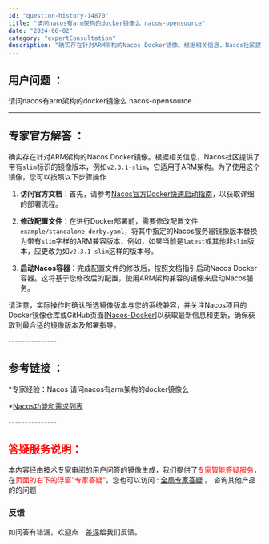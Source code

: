 ```yaml
---
id: "question-history-14870"
title: "请问nacos有arm架构的docker镜像么 nacos-opensource"
date: "2024-06-02"
category: "expertConsultation"
description: "确实存在针对ARM架构的Nacos Docker镜像。根据相关信息，Nacos社区提供了带有`slim`标识的镜像版本，例如`v2.3.1-slim`，它适用于ARM架构。为了使用这个镜像，您可以按照以下步骤操作：1. **访问官方文档**：首先，请参考[Nacos官方Docker快速启动指南](h"
---
```


## 用户问题 ： 
 请问nacos有arm架构的docker镜像么 nacos-opensource 

---------------
## 专家官方解答 ：

确实存在针对ARM架构的Nacos Docker镜像。根据相关信息，Nacos社区提供了带有`slim`标识的镜像版本，例如`v2.3.1-slim`，它适用于ARM架构。为了使用这个镜像，您可以按照以下步骤操作：

1. **访问官方文档**：首先，请参考[Nacos官方Docker快速启动指南](http://localhost:4321/docs/next/quickstart/quick-start-docker/)，以获取详细的部署流程。

2. **修改配置文件**：在进行Docker部署前，需要修改配置文件`example/standalone-derby.yaml`，将其中指定的Nacos服务器镜像版本替换为带有`slim`字样的ARM兼容版本，例如，如果当前是`latest`或其他非`slim`版本，应更改为如`v2.3.1-slim`这样的版本号。

3. **启动Nacos容器**：完成配置文件的修改后，按照文档指引启动Nacos Docker容器。这将基于您修改后的配置，使用ARM架构兼容的镜像来启动Nacos服务。

请注意，实际操作时确认所选镜像版本与您的系统兼容，并关注Nacos项目的Docker镜像仓库或GitHub页面[[Nacos-Docker](https://github.com/nacos-group/nacos-docker)]以获取最新信息和更新，确保获取到最合适的镜像版本及部署指导。


<font color="#949494">---------------</font> 


## 参考链接 ：

*专家经验：Nacos 请问nacos有arm架构的docker镜像么 
 
 *[Nacos功能和需求列表](https://nacos.io/docs/latest/archive/feature-list)


 <font color="#949494">---------------</font> 
 


## <font color="#FF0000">答疑服务说明：</font> 

本内容经由技术专家审阅的用户问答的镜像生成，我们提供了<font color="#FF0000">专家智能答疑服务</font>，在<font color="#FF0000">页面的右下的浮窗”专家答疑“</font>。您也可以访问 : [全局专家答疑](https://answer.opensource.alibaba.com/docs/intro) 。 咨询其他产品的的问题

### 反馈
如问答有错漏，欢迎点：[差评](https://ai.nacos.io/user/feedbackByEnhancerGradePOJOID?enhancerGradePOJOId=14895)给我们反馈。
